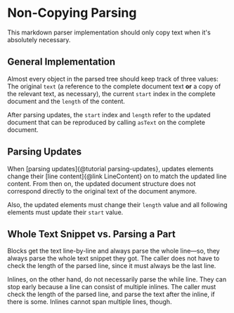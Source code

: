 # Non-Copying Parsing

This markdown parser implementation should only copy text when it's absolutely
necessary.

## General Implementation

Almost every object in the parsed tree should keep track of three values: The
original `text` (a reference to the complete document text **or** a copy of
the relevant text, as necessary), the current `start` index in the complete
document and the `length` of the content.

After parsing updates, the `start` index and `length` refer to the updated
document that can be reproduced by calling `asText` on the complete document.

## Parsing Updates

When [parsing updates]{@tutorial parsing-updates}, updates elements change
their [line content]{@link LineContent} on to match the updated line content.
From then on, the updated document structure does not correspond directly to
the original text of the document anymore.

Also, the updated elements must change their `length` value and all following
elements must update their `start` value.

## Whole Text Snippet vs. Parsing a Part

Blocks get the text line-by-line and always parse the whole line&mdash;so,
they always parse the whole text snippet they got. The caller does not have
to check the length of the parsed line, since it must always be the last
line.

Inlines, on the other hand, do not necessarily parse the while line. They
can stop early because a line can consist of multiple inlines. The caller
must check the length of the parsed line, and parse the text after the inline,
if there is some. Inlines cannot span multiple lines, though.
